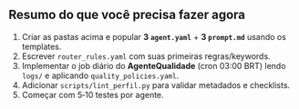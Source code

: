 
## Resumo do que você precisa fazer agora

1. Criar as pastas acima e popular **3 `agent.yaml`** + **3 `prompt.md`** usando os templates.
2. Escrever `router_rules.yaml` com suas primeiras regras/keywords.
3. Implementar o job diário do **AgenteQualidade** (cron 03:00 BRT) lendo `logs/` e aplicando `quality_policies.yaml`.
4. Adicionar `scripts/lint_perfil.py` para validar metadados e checklists.
5. Começar com 5‑10 testes por agente.
